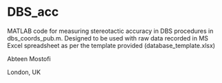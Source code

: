 # DBS_acc
MATLAB code for measuring stereotactic accuracy in DBS procedures in dbs_coords_pub.m.
Designed to be used with raw data recorded in MS Excel spreadsheet as per the template provided (database_template.xlsx)

Abteen Mostofi

London, UK


